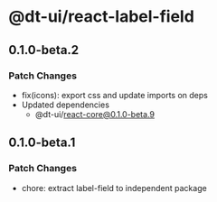 # @dt-ui/react-label-field

## 0.1.0-beta.2

### Patch Changes

- fix(icons): export css and update imports on deps
- Updated dependencies
  - @dt-ui/react-core@0.1.0-beta.9

## 0.1.0-beta.1

### Patch Changes

- chore: extract label-field to independent package
